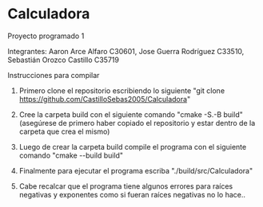 # Calculadora

Proyecto programado 1

Integrantes: 
Aaron Arce Alfaro C30601,
Jose Guerra Rodríguez C33510,
Sebastián Orozco Castillo C35719

Instrucciones para compilar

1. Primero clone el repositorio escribiendo lo siguiente "git clone https://github.com/CastilloSebas2005/Calculadora"
2. Cree la carpeta build con el siguiente comando "cmake -S.-B build" (asegúrese de primero haber copiado el repositorio y estar dentro de la carpeta que crea el mismo)
3. Luego de crear la carpeta build compile el programa con el siguiente comando "cmake --build build"
4. Finalmente para ejecutar el programa escriba "./build/src/Calculadora"

5. Cabe recalcar que el programa tiene algunos errores para raíces negativas y exponentes como si fueran raíces negativas no lo hace.. 
